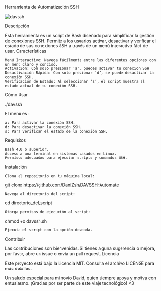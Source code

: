 Herramienta de Automatización SSH

![davssh](https://github.com/DaniZsh/DAVSSH-Automate/assets/134653815/51144752-6986-48a8-85cb-531028b99f86)



Descripción

Esta herramienta es un script de Bash diseñado para simplificar la gestión de conexiones SSH. Permite a los usuarios activar, desactivar y verificar el estado de sus conexiones SSH a través de un menú interactivo fácil de usar.
Características

    Menú Interactivo: Navega fácilmente entre las diferentes opciones con un menú claro y conciso.
    Activación: Con solo presionar ‘a’, puedes activar tu conexión SSH 
    Desactivación Rápida: Con solo presionar ‘d’, se puede desactivar la conexión SSH.
    Verificación de Estado: Al seleccionar ‘s’, el script muestra el estado actual de tu conexión SSH.

Cómo Usar

./davssh 

El menú es :

    a: Para activar la conexión SSH.
    d: Para desactivar la conexión SSH.
    s: Para verificar el estado de la conexión SSH.

Requisitos

    Bash 4.0 o superior.
    Acceso a una terminal en sistemas basados en Linux.
    Permisos adecuados para ejecutar scripts y comandos SSH.

Instalación

    Clona el repositorio en tu máquina local:

git clone https://github.com/DaniZsh/DAVSSH-Automate

    Navega al directorio del script:

cd directorio_del_script

    Otorga permisos de ejecución al script:

chmod +x davssh.sh

    Ejecuta el script con la opción deseada.

Contribuir

Las contribuciones son bienvenidas. Si tienes alguna sugerencia o mejora, por favor, abre un issue o envía un pull request.
Licencia

Este proyecto está bajo la Licencia MIT. Consulta el archivo LICENSE para más detalles.

Un saludo especial para mi novio David, quien siempre apoya y motiva con entusiasmo. ¡Gracias por ser parte de este viaje tecnológico! <3
